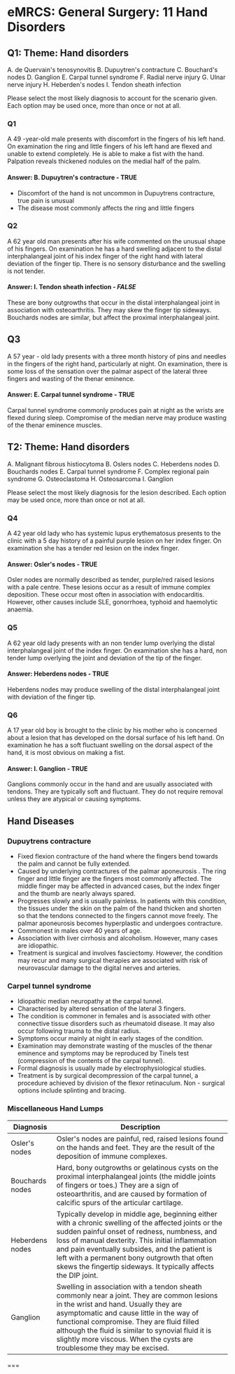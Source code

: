 eMRCS: General Surgery: 11 Hand Disorders
=========================================

## Q1: Theme: Hand disorders

A.	de Quervain's tenosynovitis
B.	Dupuytren's contracture
C.	Bouchard's nodes
D.	Ganglion
E.	Carpal tunnel syndrome
F.	Radial nerve injury
G.	Ulnar nerve injury
H.	Heberden's nodes
I.	Tendon sheath infection

Please select the most likely diagnosis to account for the scenario given. Each option may be used once, more than once or not at all.

### Q1
A 49 -year-old male presents with discomfort in the fingers of his left hand. On examination the ring and little fingers of his left hand are flexed and unable to extend completely. He is able to make a fist with the hand. Palpation reveals thickened nodules on the medial half of the palm.

#### Answer: B.	Dupuytren's contracture - TRUE
- Discomfort of the hand is not uncommon in Dupuytrens contracture, true pain is unusual
- The disease most commonly affects the ring and little fingers

### Q2
A 62 year old man presents after his wife commented on the unusual shape of his fingers. On examination he has a hard swelling adjacent to the distal interphalangeal joint of his index finger of the right hand with lateral deviation of the finger tip. There is no sensory disturbance and the swelling is not tender.

#### Answer: I. Tendon sheath infection - *FALSE*
These are bony outgrowths that occur in the distal interphalangeal joint in association with osteoarthritis. They may skew the finger tip sideways. Bouchards nodes are similar, but affect the proximal interphalangeal joint.

## Q3
A 57 year - old lady presents with a three month history of pins and needles in the fingers of the right hand, particularly at night. On examination, there is some loss of the sensation over the palmar aspect of the lateral three fingers and wasting of the thenar eminence.

#### Answer: E. Carpal tunnel syndrome - TRUE
Carpal tunnel syndrome commonly produces pain at night as the wrists are flexed during sleep. Compromise of the median nerve may produce wasting of the thenar eminence muscles.

## T2: Theme: Hand disorders

A.	Malignant fibrous histiocytoma
B.	Oslers nodes
C.	Heberdens nodes
D.	Bouchards nodes
E.	Carpal tunnel syndrome
F.	Complex regional pain syndrome
G.	Osteoclastoma
H.	Osteosarcoma
I.	Ganglion

Please select the most likely diagnosis for the lesion described. Each option may be used once, more than once or not at all.

### Q4
A 42 year old lady who has systemic lupus erythematosus presents to the clinic with a 5 day history of a painful purple lesion on her index finger. On examination she has a tender red lesion on the index finger. 

#### Answer: Osler's nodes - TRUE
Osler nodes are normally described as tender, purple/red raised lesions with a pale centre. These lesions occur as a result of immune complex deposition. These occur most often in association with endocarditis. However, other causes include SLE, gonorrhoea, typhoid and haemolytic anaemia.

### Q5
A 62 year old lady presents with an non tender lump overlying the distal interphalangeal joint of the index finger. On examination she has a hard, non tender lump overlying the joint and deviation of the tip of the finger.

#### Answer: Heberdens nodes - TRUE
Heberdens nodes may produce swelling of the distal interphalangeal joint with deviation of the finger tip.

### Q6
A 17 year old boy is brought to the clinic by his mother who is concerned about a lesion that has developed on the dorsal surface of his left hand. On examination he has a soft fluctuant swelling on the dorsal aspect of the hand, it is most obvious on making a fist.

#### Answer: I. Ganglion - TRUE
Ganglions commonly occur in the hand and are usually associated with tendons. They are typically soft and fluctuant. They do not require removal unless they are atypical or causing symptoms.

## Hand Diseases

### Dupuytrens contracture
- Fixed flexion contracture of the hand where the fingers bend towards the palm and cannot be fully extended.
- Caused by underlying contractures of the palmar aponeurosis . The ring finger and little finger are the fingers most commonly affected. The middle finger may be affected in advanced cases, but the index finger and the thumb are nearly always spared.
- Progresses slowly and is usually painless. In patients with this condition, the tissues under the skin on the palm of the hand thicken and shorten so that the tendons connected to the fingers cannot move freely. The palmar aponeurosis becomes hyperplastic and undergoes contracture.
- Commonest in males over 40 years of age.
- Association with liver cirrhosis and alcoholism. However, many cases are idiopathic.
- Treatment is surgical and involves fasciectomy. However, the condition may recur and many surgical therapies are associated with risk of neurovascular damage to the digital nerves and arteries.

### Carpel tunnel syndrome
- Idiopathic median neuropathy at the carpal tunnel.
- Characterised by altered sensation of the lateral 3 fingers.
- The condition is commoner in females and is associated with other connective tissue disorders such as rheumatoid disease. It may also occur following trauma to the distal radius.
- Symptoms occur mainly at night in early stages of the condition.
- Examination may demonstrate wasting of the muscles of the thenar eminence and symptoms may be reproduced by Tinels test (compression of the contents of the carpal tunnel).
- Formal diagnosis is usually made by electrophysiological studies.
- Treatment is by surgical decompression of the carpal tunnel, a procedure achieved by division of the flexor retinaculum. Non - surgical options include splinting and bracing.

### Miscellaneous Hand Lumps

Diagnosis | Description |
---|---|
Osler's nodes	| Osler's nodes are painful, red, raised lesions found on the hands and feet. They are the result of the deposition of immune complexes.
Bouchards nodes	| Hard, bony outgrowths or gelatinous cysts on the proximal interphalangeal joints (the middle joints of fingers or toes.) They are a sign of osteoarthritis, and are caused by formation of calcific spurs of the articular cartilage.
Heberdens nodes	| Typically develop in middle age, beginning either with a chronic swelling of the affected joints or the sudden painful onset of redness, numbness, and loss of manual dexterity. This initial inflammation and pain eventually subsides, and the patient is left with a permanent bony outgrowth that often skews the fingertip sideways. It typically affects the DIP joint.
Ganglion	| Swelling in association with a tendon sheath commonly near a joint. They are common lesions in the wrist and hand. Usually they are asymptomatic and cause little in the way of functional compromise. They are fluid filled although the fluid is similar to synovial fluid it is slightly more viscous. When the cysts are troublesome they may be excised.

===
